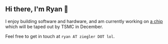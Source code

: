 ## Hi there, I'm Ryan 👋

I enjoy building software and hardware, and am currently working on [a chip](https://github.com/dkw-fan-club/chip) which will be taped out by TSMC in December.

Feel free to get in touch at `ryan AT ziegler DOT lol`.

<!--
**rzig/rzig** is a ✨ _special_ ✨ repository because its `README.md` (this file) appears on your GitHub profile.

Here are some ideas to get you started:

- 🔭 I’m currently working on ...
- 🌱 I’m currently learning ...
- 👯 I’m looking to collaborate on ...
- 🤔 I’m looking for help with ...
- 💬 Ask me about ...
- 📫 How to reach me: ...
- 😄 Pronouns: ...
- ⚡ Fun fact: ...
-->
